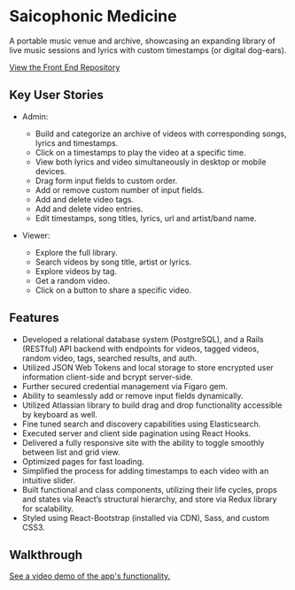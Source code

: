 # Saicophonic Medicine
A portable music venue and archive, showcasing an expanding library of live music sessions and lyrics with custom timestamps (or digital dog-ears).

[View the Front End Repository](https://github.com/nataliagalan/saicophonic-medicine-frontend "Saicophonic Medicine Front End") 

## Key User Stories
- Admin: 
  - Build and categorize an archive of videos with corresponding songs, lyrics and timestamps.
  - Click on a timestamps to play the video at a specific time.
  - View both lyrics and video simultaneously in desktop or mobile devices.
  - Drag form input fields to custom order.
  - Add or remove custom number of input fields.
  - Add and delete video tags.
  - Add and delete video entries.
  - Edit timestamps, song titles, lyrics, url and artist/band name.

- Viewer: 
  - Explore the full library.
  - Search videos by song title, artist or lyrics.
  - Explore videos by tag.
  - Get a random video.
  - Click on a button to share a specific video.

## Features
- Developed a relational database system (PostgreSQL), and a Rails (RESTful) API backend with endpoints for videos, tagged videos, random video, tags, searched results, and auth.
- Utilized JSON Web Tokens and local storage to store encrypted user information client-side and bcrypt server-side. 
- Further secured credential management via Figaro gem.
- Ability to seamlessly add or remove input fields dynamically.
- Utilized Atlassian library to build drag and drop functionality accessible by keyboard as well.
- Fine tuned search and discovery capabilities using Elasticsearch.
- Executed server and client side pagination using React Hooks.
- Delivered a fully responsive site with the ability to toggle smoothly between list and grid view.
- Optimized pages for fast loading.
- Simplified the process for adding timestamps to each video with an intuitive slider.
- Built functional and class components, utilizing their life cycles, props and states via React’s structural hierarchy, and store via Redux library for scalability.
- Styled using React-Bootstrap (installed via CDN), Sass, and custom CSS3.

 ## Walkthrough
[See a video demo of the app's functionality.](https://vimeo.com/481551182/c203801a37 "Saicophonic Medicine Demo") 
